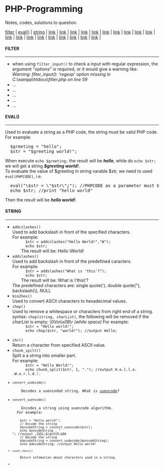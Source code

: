 PHP-Programming
===============

Notes, codes, solutions to question.

<a href="#filter">filter</a> | <a href="#eval">eval()</a> | <a href="#string">string</a> | <a href="">link</a> | <a href="">link</a> | <a href="">link</a> | <a href="">link</a> | <a href="">link</a> | <a href="">link</a> | <a href="">link</a> | <a href="">link</a> | <a href="">link</a> | <a href="">link</a> | <a href="">link</a> | <a href="">link</a> | <a href="">link</a> | <a href="">link</a> | <a href="">link</a> | <a href="">link</a> | <a href="">link</a> | <a href="">link</a> | <a href="">link</a> | 

<h4 id="#filter">FILTER</h4>
<hr/>
<ul>
  <li>when using <code>filter_input()</code> to check a input with regular expression, the argument "options" is required, or it would give a warning like:<br>
  <i>Warning: filter_input(): 'regexp' option missing in C:\xampp\htdocs\filter.php on line 59</i></li>
  <li>...</li>
  <li>...</li>
  <li>...</li>
  <li>...</li>
  <li>...</li>
</ul>
<h4 id="#eval">EVAL()</h4>
<hr/>
Used to evaluate a string as a PHP code, the string must be valid PHP code.<br>
For example:
<pre>
  $greeting = "hello";
  $str = "$greeting world!";
</pre>
When execute <code>echo $greeting;</code> the result will be <i><b>hello</b></i>, while do <code>echo $str;</code> we will get a string  <b><i>$greeting world!</i></b>.<br/>
To evaluate the value of $greeting in string varable $str, we need to used <code>eval(<i>PHPCODE</i>)</code>, i.e.
<pre>
  eval("\$str = \"$str\"<b>;</b>"); //PHPCODE as a parameter must be ended with a semi-colon
  echo $str; //print "hello world"
</pre>
Then the result will be <i><b>hello world!</b></i>.
<h4 id="#string">STRING</h4>
<hr>
<ul>
  <li><code>addcslashes()</code></li>
    Used to add backslash in front of the specified characters. <br/>
    For example: 
    <code>
      $str = addcslashes("Hello World!","W");
      echo $str; 
    </code>
    The result will be: Hello \World!
  <li><code>addslashes()</code></li>
    Used to add backslash in front of the predefined caracters. <br/>
    For example:
    <code>
      $str = addslashes("What is 'this'?");
      echo $str;
    </code>
    The result will be: What is \'this\'?<br/>
    The predefined characters are: single quote('), double quote("), backslash(\), NULL
  <li><code>bin2hex()</code></li>
    Used to convert ASCII characters to hexadecimal values.<br/>
  <li><code>chop()</code></li>
    Used to remove a whitespace or characters from right end of a string.<br>
    syntax: <code>chop(string, charList)</code>, the following will be removed if the <i>charList</i> is empty:
    <i>\0</i><i>\t</i><i>\n</i><i>\x0B</i><i>\r</i><i> (white space)</i>
    For example:
    <code>
      $str = "Hello world!";
      echo chop($str, "world!"); //output Hello;
    </code>
  <li><code>chr()</code></li>
    Return a character from specified ASCII value. 
  <li><code>chunk_spilt()</code></li>
    Split a a string into smaller part.<br>
    For example:
    <code>
      $str = "Hello World!";
      echo chunk_split($str, 1, "."); //output H.e.l.l.o. .W.o.r.l.d.!.
  <li><code>convert_uudecode()</code></li>
    Decodes a uuencoded string. What is <a href="http://en.wikipedia.org/wiki/Uuencoding">uuencode</a>?
  <li><code>convert_uuencode()</code></li>
    Encodes a string using uuencode algorithm.
  For example:
  <code>
    $str = "Hello world!";
    // Encode the string
    $encodeString = convert_uuencode($str);
    echo $encodeString . "<br>"; //output ,2&5L;&\@=V]R;&0A 
    // Decode the string
    $decodeString = convert_uudecode($encodeString);
    echo $decodeString; //output Hello world!
  <li><code>count_chars()</code></li>
    Return infomation about characters used in a string.
  <li><code></code></li>
</ul>
